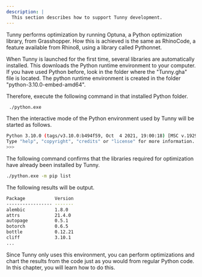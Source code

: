 ```yaml
---
description: |
  This section describes how to support Tunny development.
---
```


Tunny performs optimization by running Optuna, a Python optimization library, from Grasshopper.
How this is achieved is the same as RhinoCode, a feature available from Rhino8, using a library called Pythonnet.

When Tunny is launched for the first time, several libraries are automatically installed.
This downloads the Python runtime environment to your computer.
If you have used Python before, look in the folder where the "Tunny.gha" file is located.
The python runtime environment is created in the folder "python-3.10.0-embed-amd64".

Therefore, execute the following command in that installed Python folder.

```bash
 ./python.exe
```

Then the interactive mode of the Python environment used by Tunny will be started as follows.

```bash
Python 3.10.0 (tags/v3.10.0:b494f59, Oct  4 2021, 19:00:18) [MSC v.1929 64 bit (AMD64)] on win32
Type "help", "copyright", "credits" or "license" for more information. 
>>>
```

The following command confirms that the libraries required for optimization have already been installed by Tunny.

```bash
./python.exe -m pip list
```

The following results will be output.

```bash
Package           Version
----------------- -------
alembic           1.8.0
attrs             21.4.0
autopage          0.5.1
botorch           0.6.5
bottle            0.12.21
cliff             3.10.1
...
```

Since Tunny only uses this environment, you can perform optimizations and chart the results from the code just as you would from regular Python code.
In this chapter, you will learn how to do this.
